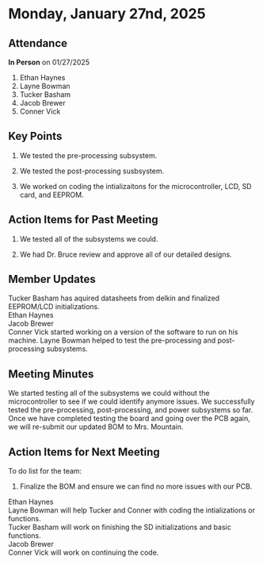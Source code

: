 # Monday, January 27nd, 2025

## Attendance
**In Person** on 01/27/2025
1. Ethan Haynes
2. Layne Bowman
3. Tucker Basham
4. Jacob Brewer
5. Conner Vick

## Key Points
1. We tested the pre-processing subsystem.

2. We tested the post-processing susbsystem.

3. We worked on coding the intializaitons for the microcontroller, LCD, SD card, and EEPROM.
   
## Action Items for Past Meeting
1. We tested all of the subsystems we could.

2. We had Dr. Bruce review and approve all of our detailed designs.

## Member Updates

Tucker Basham has aquired datasheets from delkin and finalized EEPROM/LCD initializations.  
Ethan Haynes   
Jacob Brewer  
Conner Vick started working on a version of the software to run on his machine.
Layne Bowman helped to test the pre-processing and post-processing subsystems.

## Meeting Minutes
We started testing all of the subsystems we could without the microcontroller to see if we could identify anymore issues. We successfully tested the pre-processing, post-processing, and power subsystems so far. Once we have completed testing the board and going over the PCB again, we will re-submit our updated BOM to Mrs. Mountain.  

## Action Items for Next Meeting
To do list for the team:  
1. Finalize the BOM and ensure we can find no more issues with our PCB.

Ethan Haynes  
Layne Bowman will help Tucker and Conner with coding the intializations or functions.  
Tucker Basham will work on finishing the SD initializations and basic functions.  
Jacob Brewer  
Conner Vick will work on continuing the code.


